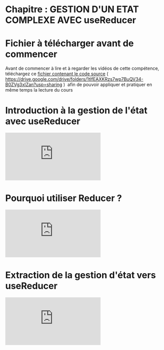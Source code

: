 # Chapitre : GESTION D'UN ETAT COMPLEXE AVEC useReducer


# Fichier à télécharger avant de commencer

Avant de commencer à lire et à regarder les vidéos de cette compétence, téléchargez ce [fichier contenant le code source](https://drive.google.com/drive/folders/1tlfEAXKRzs7wp7BuQV34-B0ZVg3xIZan?usp=sharing) ( https://drive.google.com/drive/folders/1tlfEAXKRzs7wp7BuQV34-B0ZVg3xIZan?usp=sharing )  afin de pouvoir appliquer et pratiquer en même temps la lecture du cours

# Introduction à la gestion de l'état avec useReducer

<iframe allowfullscreen="true" frameborder="0" src="https://www.youtube.com/embed/z6_Z9XrlVw4"></iframe>

# Pourquoi utiliser Reducer ?

<iframe allowfullscreen="true" frameborder="0" src="https://www.youtube.com/embed/8Fke0cHWJLM"></iframe>

# Extraction de la gestion d'état vers useReducer

<iframe allowfullscreen="true" frameborder="0" src="https://www.youtube.com/embed/WWdiF4Nz9rM"></iframe>
